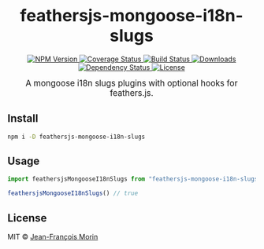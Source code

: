 <big><h1 align="center">feathersjs-mongoose-i18n-slugs</h1></big>

<p align="center">
  <a href="https://npmjs.org/package/feathersjs-mongoose-i18n-slugs">
    <img src="https://img.shields.io/npm/v/feathersjs-mongoose-i18n-slugs.svg?style=flat-square"
         alt="NPM Version">
  </a>

  <a href="https://coveralls.io/r/jfmmm/feathersjs-mongoose-i18n-slugs">
    <img src="https://img.shields.io/coveralls/jfmmm/feathersjs-mongoose-i18n-slugs.svg?style=flat-square"
         alt="Coverage Status">
  </a>

  <a href="https://travis-ci.org/jfmmm/feathersjs-mongoose-i18n-slugs">
    <img src="https://img.shields.io/travis/jfmmm/feathersjs-mongoose-i18n-slugs.svg?style=flat-square"
         alt="Build Status">
  </a>

  <a href="https://npmjs.org/package/feathersjs-mongoose-i18n-slugs">
    <img src="http://img.shields.io/npm/dm/feathersjs-mongoose-i18n-slugs.svg?style=flat-square"
         alt="Downloads">
  </a>

  <a href="https://david-dm.org/jfmmm/feathersjs-mongoose-i18n-slugs.svg">
    <img src="https://david-dm.org/jfmmm/feathersjs-mongoose-i18n-slugs.svg?style=flat-square"
         alt="Dependency Status">
  </a>

  <a href="https://github.com/jfmmm/feathersjs-mongoose-i18n-slugs/blob/master/LICENSE">
    <img src="https://img.shields.io/npm/l/feathersjs-mongoose-i18n-slugs.svg?style=flat-square"
         alt="License">
  </a>
</p>

<p align="center"><big>
A mongoose i18n slugs plugins with optional hooks for feathers.js.
</big></p>


## Install

```sh
npm i -D feathersjs-mongoose-i18n-slugs
```

## Usage

```js
import feathersjsMongooseI18nSlugs from "feathersjs-mongoose-i18n-slugs"

feathersjsMongooseI18nSlugs() // true
```

## License

MIT © [Jean-François Morin](http://github.com/jfmmm)

[npm-url]: https://npmjs.org/package/feathersjs-mongoose-i18n-slugs
[npm-image]: https://img.shields.io/npm/v/feathersjs-mongoose-i18n-slugs.svg?style=flat-square

[travis-url]: https://travis-ci.org/jfmmm/feathersjs-mongoose-i18n-slugs
[travis-image]: https://img.shields.io/travis/jfmmm/feathersjs-mongoose-i18n-slugs.svg?style=flat-square

[coveralls-url]: https://coveralls.io/r/jfmmm/feathersjs-mongoose-i18n-slugs
[coveralls-image]: https://img.shields.io/coveralls/jfmmm/feathersjs-mongoose-i18n-slugs.svg?style=flat-square

[depstat-url]: https://david-dm.org/jfmmm/feathersjs-mongoose-i18n-slugs
[depstat-image]: https://david-dm.org/jfmmm/feathersjs-mongoose-i18n-slugs.svg?style=flat-square

[download-badge]: http://img.shields.io/npm/dm/feathersjs-mongoose-i18n-slugs.svg?style=flat-square
